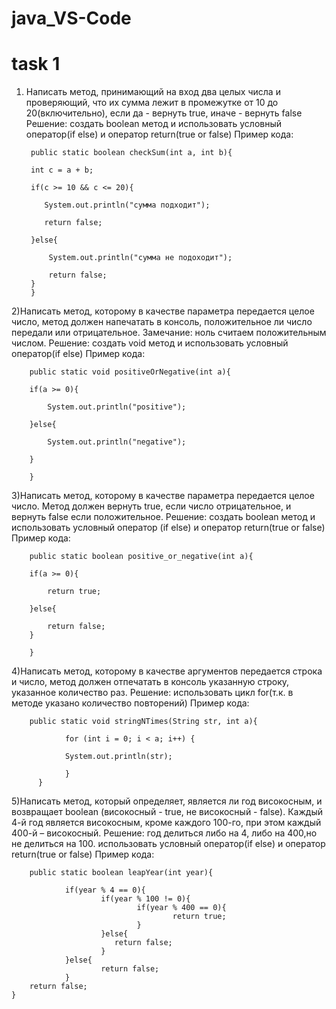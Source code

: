 # java_VS-Code
# task 1
1) Написать метод, принимающий на вход два целых числа и проверяющий, что их сумма лежит в промежутке от 10 до 20(включительно),
если да - вернуть true, иначе - вернуть false
Решение: создать boolean метод и использовать условный оператор(if else) и оператор return(true or false)
Пример кода:
        
        public static boolean checkSum(int a, int b){

        int c = a + b;

        if(c >= 10 && c <= 20){
            
           System.out.println("сумма подходит");
           
           return false;

        }else{
            
            System.out.println("сумма не подоходит");
            
            return false;
        }
        }
    
2)Написать метод, которому в качестве параметра передается целое число, метод должен напечатать в консоль, положительное ли число передали или отрицательное. 
Замечание: ноль считаем положительным числом.
Решение: создать void метод и использовать условный оператор(if else)
Пример кода:

        public static void positiveOrNegative(int a){

        if(a >= 0){
        
            System.out.println("positive");
            
        }else{
        
            System.out.println("negative");
            
        }
 
        }
   
3)Написать метод, которому в качестве параметра передается целое число. Метод должен вернуть true, если число отрицательное, и вернуть false если положительное.
Решение: создать boolean метод и использовать условный оператор (if else) и оператор return(true or false)
Пример кода:
        
        public static boolean positive_or_negative(int a){

        if(a >= 0){
        
            return true;
            
        }else{
        
            return false;
        }

        }
    
4)Написать метод, которому в качестве аргументов передается строка и число, метод должен отпечатать в консоль указанную строку, указанное количество раз.
Решение: использовать цикл for(т.к. в методе указано количество повторений)
Пример кода:
        
        public static void stringNTimes(String str, int a){

                for (int i = 0; i < a; i++) {
                
                System.out.println(str);
                
                }
          }
    
5)Написать метод, который определяет, является ли год високосным, и возвращает boolean (високосный - true, не високосный - false). 
Каждый 4-й год является високосным, кроме каждого 100-го, при этом каждый 400-й – високосный.
Решение: год делиться либо на 4, либо на 400,но не делиться на 100. использовать условный оператор(if else) и оператор return(true or false)
Пример кода:
        
        public static boolean leapYear(int year){

                if(year % 4 == 0){
                        if(year % 100 != 0){
                                if(year % 400 == 0){
                                        return true;
                                }
                        }else{
                           return false;
                        }
                }else{
                        return false;
                }
        return false;
    }
